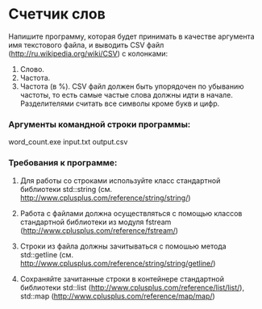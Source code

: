 # Счетчик слов

Напишите программу, которая будет принимать в качестве аргумента имя текстового файла, и выводить CSV файл (http://ru.wikipedia.org/wiki/CSV) с колонками:
1. Слово.
2. Частота.
3. Частота (в %).
CSV файл должен быть упорядочен по убыванию частоты, то есть самые частые слова
должны идти в начале. Разделителями считать все символы кроме букв и цифр.


### Аргументы командной строки программы:  
word_count.exe input.txt output.csv  

### Требования к программе:  

1. Для работы со строками используйте класс стандартной библиотеки std::string (см. http://www.cplusplus.com/reference/string/string/)   

2. Работа с файлами должна осуществляться с помощью классов стандартной библиотеки из модуля fstream (http://www.cplusplus.com/reference/fstream/)  

3. Строки из файла должны зачитываться с помошью метода std::getline (см. http://www.cplusplus.com/reference/string/string/getline/)  

4. Сохраняйте зачитанные строки в контейнере стандартной библиотеки std::list (http://www.cplusplus.com/reference/list/list/), std::map (http://www.cplusplus.com/reference/map/map/)  
